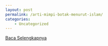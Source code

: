 ```yaml
---
layout: post
permalink: /arti-mimpi-botak-menurut-islam/
categories:
    - Uncategorized
---
```


[Baca Selengkapnya](/10)